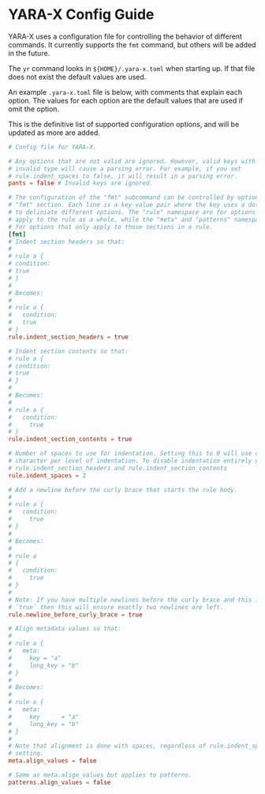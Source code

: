 YARA-X Config Guide
===================

YARA-X uses a configuration file for controlling the behavior of different
commands. It currently supports the `fmt` command, but others will be added in
the future.

The `yr` command looks in `${HOME}/.yara-x.toml` when starting up. If that file
does not exist the default values are used.

An example `.yara-x.toml` file is below, with comments that explain each option.
The values for each option are the default values that are used if omit the
option.

This is the definitive list of supported configuration options, and will be
updated as more are added.

```toml
# Config file for YARA-X.

# Any options that are not valid are ignored. However, valid keys with an
# invalid type will cause a parsing error. For example, if you set
# rule.indent_spaces to false, it will result in a parsing error.
pants = false # Invalid keys are ignored.

# The configuration of the "fmt" subcommand can be controlled by options in the
# "fmt" section. Each line is a key-value pair where the key uses a dot notation
# to deliniate different options. The "rule" namespace are for options that
# apply to the rule as a whole, while the "meta" and "patterns" namespaces are
# for options that only apply to those sections in a rule.
[fmt]
# Indent section headers so that:
#
# rule a {
# condition:
# true
# }
#
# Becomes:
#
# rule a {
#   condition:
#   true
# }
rule.indent_section_headers = true

# Indent section contents so that:
# rule a {
# condition:
# true
# }
#
# Becomes:
#
# rule a {
#   condition:
#     true
# }
rule.indent_section_contents = true

# Number of spaces to use for indentation. Setting this to 0 will use one tab
# character per level of indentation. To disable indentation entirely use
# rule.indent_section_headers and rule.indent_section_contents
rule.indent_spaces = 2

# Add a newline before the curly brace that starts the rule body.
#
# rule a {
#   condition:
#     true
# }
#
# Becomes:
#
# rule a
# {
#   condition:
#     true
# }
#
# Note: If you have multiple newlines before the curly brace and this is set to
# `true` then this will ensure exactly two newlines are left.
rule.newline_before_curly_brace = true

# Align metadata values so that:
#
# rule a {
#   meta:
#     key = "a"
#     long_key = "b"
# }
#
# Becomes:
#
# rule a {
#   meta:
#     key      = "a"
#     long_key = "b"
# }
#
# Note that alignment is done with spaces, regardless of rule.indent_spaces
# setting.
meta.align_values = false

# Same as meta.align_values but applies to patterns.
patterns.align_values = false
```